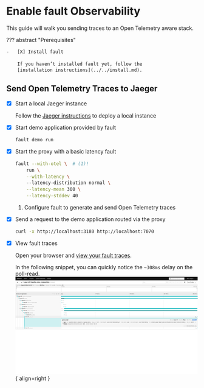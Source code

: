 # Enable fault Observability

This guide will walk you sending traces to an Open Telemetry aware stack.

??? abstract "Prerequisites"

    -   [X] Install fault

        If you haven’t installed fault yet, follow the
        [installation instructions](../../install.md).

## Send Open Telemetry Traces to Jaeger

-   [X] Start a local Jaeger instance

    Follow the
    [Jaeger instructions](https://www.jaegertracing.io/docs/2.4/getting-started/)
    to deploy a local instance

-   [X] Start demo application provided by fault

    ```bash
    fault demo run
    ```

-   [X] Start the proxy with a basic latency fault

    ```bash
    fault --with-otel \  # (1)!
        run \
        --with-latency \ 
        --latency-distribution normal \
        --latency-mean 300 \
        --latency-stddev 40
    ```

    1.  Configure fault to generate and send Open Telemetry traces
   

-   [X] Send a request to the demo application routed via the proxy

    ```bash
    curl -x http://localhost:3180 http://localhost:7070
    ```

-   [X] View fault traces

    Open your browser and
    [view your fault traces](http://localhost:16686/search?operation=apply_on_response&service=fault-cli).

    In the following snippet, you can quickly notice the `~308ms` delay on the
    poll-read. ![Jaeger Traces](/assets/otel.png){ align=right }
